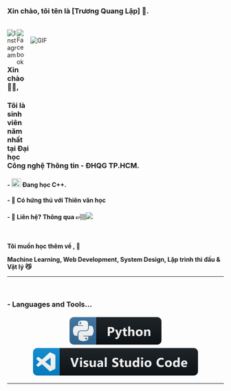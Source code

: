 ### Xin chào, tôi tên là [Trương Quang Lập] 👋. 

<br/>
<a href="https://www.instagram.com/lapquang_/">
  <img align="left" alt="Instagram" width="22px" src="https://img.icons8.com/bubbles/512/instagram-new--v2.png" />
</a>

<a href="https://www.facebook.com/profile.php?id=100083880758833">
  <img align="left" alt="Facebook" width="22px" src="https://png.pngtree.com/element_our/sm/20180515/sm_5afaf0c4b6017.jpg" />
</a>

<br />

<img align="right" height="270px" width="450px" alt="GIF" src="https://media.giphy.com/media/NsBknNwmmWE8WU1q2U/giphy.gif" />
<br />

### Xin chào 🙋‍♂️,
### Tôi là sinh viên năm nhất tại Đại học Công nghệ Thông tin - ĐHQG TP.HCM.


#### - <code><img height="20" width="22px" src="https://img.icons8.com/color/512/c-plus-plus-logo.png"></code> Đang học C++.




#### - 🔭 Có hứng thú với Thiên văn học 


#### - 💬 Liên hệ? Thông qua 👉🏼[<img width="22px" src="https://img.icons8.com/clouds/512/facebook-new.png" >](https://www.facebook.com/profile.php?id=100083880758833)


<br />


**Tôi muốn học thêm về , 🙏**

**Machine Learning, Web Development, System Design, Lập trình thi đấu & Vật lý 😼**
<br />

*************

<br />

### - Languages and Tools...

<p align="center">
<img src="https://raw.githubusercontent.com/8bithemant/8bithemant/master/svg/dev/languages/python.svg" alt="Twitter" style="vertical-align:top; margin:4px"><img src="https://raw.githubusercontent.com/8bithemant/8bithemant/master/svg/dev/tools/visualstudio_code.svg" alt="Twitter" style="vertical-align:top; margin:4px">

</p>

***********************************



